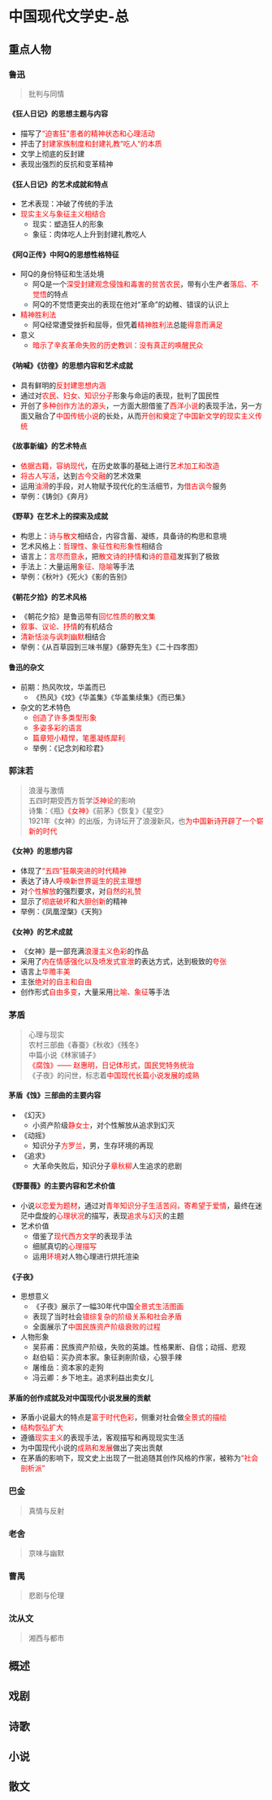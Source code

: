 # 中国现代文学史-总

## 重点人物

### 鲁迅 
> 批判与同情
#### 《狂人日记》的思想主题与内容
- 描写了<font color="red">“迫害狂”患者的精神状态和心理活动</font>
- 抨击了<font color="red">封建家族制度和封建礼教“吃人“的本质</font>
- 文学上彻底的反封建
- 表现出强烈的反抗和变革精神

#### 《狂人日记》的艺术成就和特点
- 艺术表现：冲破了传统的手法
- <font color="red">现实主义与象征主义相结合</font>
  - 现实：塑造狂人的形象
  - 象征：肉体吃人上升到封建礼教吃人

#### 《阿Q正传》中阿Q的思想性格特征
- 阿Q的身份特征和生活处境
  - 阿Q是一个<font color="red">深受封建观念侵蚀和毒害的贫苦农民</font>，带有小生产者<font color="red">落后、不觉悟</font>的特点
  - 阿Q的不觉悟更突出的表现在他对“革命”的幼稚、错误的认识上
- <font color="red">精神胜利法</font>
  - 阿Q经常遭受挫折和屈辱，但凭着<font color="red">精神胜利法</font>总能<font color="red">得意而满足</font>
- 意义
  - <font color="red">暗示了辛亥革命失败的历史教训：没有真正的唤醒民众</font>

#### 《呐喊》《彷徨》的思想内容和艺术成就
- 具有鲜明的<font color="red">反封建思想内涵</font>
- 通过对<font color="red">农民、妇女、知识分子</font>形象与命运的表现，批判了国民性
- 开创了<font color="red">多种创作方法的源头</font>，一方面大胆借鉴了<font color="red">西洋小说</font>的表现手法，另一方面又融合了<font color="red">中国传统小说</font>的长处，从而<font color="red">开创和奠定了中国新文学的现实主义传统</font>

#### 《故事新编》的艺术特点
- <font color="red">依据古籍，容纳现代</font>，在历史故事的基础上进行<font color="red">艺术加工和改造</font>
- <font color="red">将古人写活</font>，达到<font color="red">古今交融</font>的艺术效果
- 运用<font color="red">油滑</font>的手段，对人物赋予现代化的生活细节，为<font color="red">借古讽今</font>服务
- 举例：《铸剑》《奔月》

#### 《野草》在艺术上的探索及成就
- 构思上：<font color="red">诗与散文</font>相结合，内容含蓄、凝练，具备诗的构思和意境
- 艺术风格上：<font color="red">哲理性、象征性和形象性</font>相结合
- 语言上：<font color="red">言尽而意永</font>，把<font color="red">散文诗的抒情</font>和<font color="red">诗的意蕴</font>发挥到了极致
- 手法上：大量运用<font color="red">象征、隐喻</font>等手法
- 举例：《秋叶》《死火》《影的告别》

#### 《朝花夕拾》的艺术风格
- 《朝花夕拾》是鲁迅带有<font color="red">回忆性质的散文集</font>
- <font color="red">叙事、议论、抒情</font>的有机结合
- <font color="red">清新恬淡与讽刺幽默</font>相结合
- 举例：《从百草园到三味书屋》《藤野先生》《二十四孝图》

#### 鲁迅的杂文
- 前期：热风吹坟，华盖而已
  - 《热风》《坟》《华盖集》《华盖集续集》《而已集》
- 杂文的艺术特色
  - <font color="red">创造了许多类型形象</font>
  - <font color="red">多姿多彩的语言</font>
  - <font color="red">篇章短小精悍，笔墨凝练犀利</font>
  - 举例：《记念刘和珍君》

### 郭沫若 
> 浪漫与激情  
> 五四时期受西方哲学<font color="red">泛神论</font>的影响  
> 诗集：《瓶》<font color="red">《女神》</font>《前茅》《恢复》《星空》  
> 1921年《女神》的出版，为诗坛开了浪漫新风，也<font color="red">为中国新诗开辟了一个崭新的时代</font>

#### 《女神》的思想内容
- 体现了<font color="red">“五四”狂飙突进的时代精神</font>
- 表达了诗人<font color="red">呼唤新世界诞生的民主理想</font>
- 对<font color="red">个性解放</font>的强烈要求，对<font color="red">自然的礼赞</font>
- 显示了<font color="red">彻底破坏</font>和<font color="red">大胆创新</font>的精神
- 举例：《凤凰涅槃》《天狗》

#### 《女神》的艺术成就
- 《女神》是一部充满<font color="red">浪漫主义色彩</font>的作品
- 采用了<font color="red">内在情感强化以及喷发式宣泄</font>的表达方式，达到极致的<font color="red">夸张</font>
- 语言上<font color="red">华赡丰美</font>
- 主张<font color="red">绝对的自主和自由</font>
- 创作形式<font color="red">自由多变</font>，大量采用<font color="red">比喻、象征</font>等手法

### 茅盾 
> 心理与现实  
> 农村三部曲《春蚕》《秋收》《残冬》  
> 中篇小说《林家铺子》  
> <font color="red">《腐蚀》—— 赵惠明，日记体形式，国民党特务统治</font>   
> 《子夜》的问世，标志着<font color="red">中国现代长篇小说发展的成熟</font>

#### 茅盾《蚀》三部曲的主要内容
- 《幻灭》
  - 小资产阶级<font color="red">静女士</font>，对个性解放从追求到幻灭
- 《动摇》
  - 知识分子<font color="red">方罗兰</font>，男，生存环境的再现
- 《追求》
  - 大革命失败后，知识分子<font color="red">章秋柳</font>人生追求的悲剧

#### 《野蔷薇》的主要内容和艺术价值
- 小说<font color="red">以恋爱为题材</font>，通过对<font color="red">青年知识分子生活苦闷，寄希望于爱情</font>，最终在迷茫中盘旋的<font color="red">心理状况</font>的描写，表现<font color="red">追求与幻灭</font>的主题
- 艺术价值
  - 借鉴了<font color="red">现代西方文学</font>的表现手法
  - 细腻真切的<font color="red">心理描写</font>
  - 运用<font color="red">环境</font>对人物心理进行烘托渲染

#### 《子夜》
- 思想意义
  - 《子夜》展示了一幅30年代中国<font color="red">全景式生活图画</font>
  - 表现了当时社会<font color="red">错综复杂的阶级关系和社会矛盾</font>
  - 全面展示了<font color="red">中国民族资产阶级衰败的过程</font>
- 人物形象
  - 吴荪甫：民族资产阶级，失败的英雄。性格果断、自信；动摇、悲观
  - 赵伯韬：买办资本家。象征剥削阶级，心狠手辣
  - 屠维岳：资本家的走狗
  - 冯云卿：乡下地主。追求利益出卖女儿

#### 茅盾的创作成就及对中国现代小说发展的贡献
- 茅盾小说最大的特点是<font color="red">富于时代色彩</font>，侧重对社会做<font color="red">全景式的描绘</font>
- <font color="red">结构恢弘扩大</font>
- 遵循<font color="red">现实主义</font>的表现手法，客观描写和再现现实生活
- 为中国现代小说的<font color="red">成熟和发展</font>做出了突出贡献
- 在茅盾的影响下，现文史上出现了一批追随其创作风格的作家，被称为<font color="red">“社会剖析派”</font>


### 巴金 
> 真情与反射

### 老舍 
> 京味与幽默

### 曹禺 
> 悲剧与伦理

### 沈从文 
> 湘西与都市

## 概述

## 戏剧 

## 诗歌 

## 小说

## 散文

